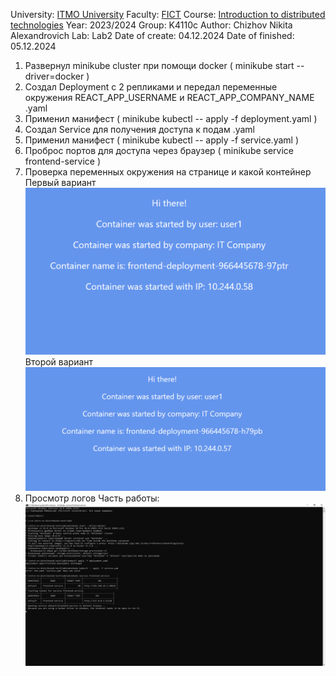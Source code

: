 University: [ITMO University](https://itmo.ru/ru/)
Faculty: [FICT](https://fict.itmo.ru)
Course: [Introduction to distributed technologies](https://github.com/itmo-ict-faculty/introduction-to-distributed-technologies)
Year: 2023/2024
Group: K4110c
Author: Chizhov Nikita Alexandrovich
Lab: Lab2
Date of create: 04.12.2024
Date of finished: 05.12.2024

1. Развернул minikube cluster при помощи docker ( minikube start --driver=docker )
2. Создал Deployment с 2 репликами и передал переменные окружения REACT_APP_USERNAME и REACT_APP_COMPANY_NAME .yaml
3. Применил манифест ( minikube kubectl -- apply -f deployment.yaml )
4. Создал Service для получения доступа к подам .yaml
5. Применил манифест ( minikube kubectl -- apply -f service.yaml )
6. Проброс портов для доступа через браузер ( minikube service frontend-service )
7. Проверка переменных окружения на странице и какой контейнер  
   Первый вариант 
  ![Вариант1](vay1.png)
  Второй вариант 
   ![Вариант2](vay2.png)
9. Просмотр логов
Часть работы:
![codePart](part.png)
